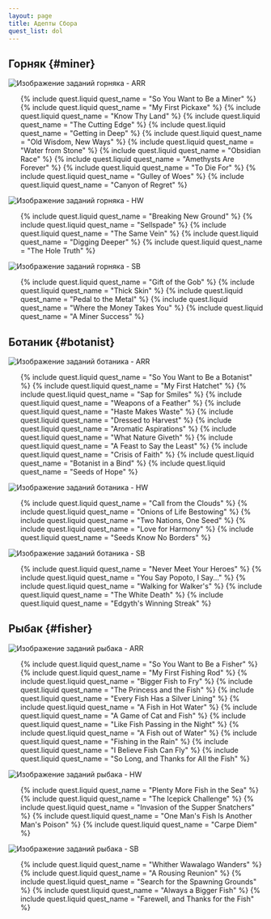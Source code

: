 ```yaml
---
layout: page
title: Адепты Сбора
quest_list: dol
---
```


## Горняк {#miner}

![Изображение заданий горняка - ARR](https://img.finalfantasyxiv.com/lds/pc/global/images/itemicon/d2/d2daa71ae34e6e43ecd000c6145c9dbad41984b6.png)

<ul markdown="0">
	{% include quest.liquid quest_name = "So You Want to Be a Miner" %}
	{% include quest.liquid quest_name = "My First Pickaxe" %}
	{% include quest.liquid quest_name = "Know Thy Land" %}
	{% include quest.liquid quest_name = "The Cutting Edge" %}
	{% include quest.liquid quest_name = "Getting in Deep" %}
	{% include quest.liquid quest_name = "Old Wisdom, New Ways" %}
	{% include quest.liquid quest_name = "Water from Stone" %}
	{% include quest.liquid quest_name = "Obsidian Race" %}
	{% include quest.liquid quest_name = "Amethysts Are Forever" %}
	{% include quest.liquid quest_name = "To Die For" %}
	{% include quest.liquid quest_name = "Gulley of Woes" %}
	{% include quest.liquid quest_name = "Canyon of Regret" %}
</ul>

![Изображение заданий горняка - HW](https://img.finalfantasyxiv.com/lds/pc/global/images/itemicon/89/898f3d460a53179eae043367a7478ee5b134fc22.png)

<ul markdown="0">
	{% include quest.liquid quest_name = "Breaking New Ground" %}
	{% include quest.liquid quest_name = "Sellspade" %}
	{% include quest.liquid quest_name = "The Same Vein" %}
	{% include quest.liquid quest_name = "Digging Deeper" %}
	{% include quest.liquid quest_name = "The Hole Truth" %}
</ul>

![Изображение заданий горняка - SB](https://img.finalfantasyxiv.com/lds/pc/global/images/itemicon/44/4470326284096a0181a9f7f2367ce70f3dbec11f.png)

<ul markdown="0">
	{% include quest.liquid quest_name = "Gift of the Gob" %}
	{% include quest.liquid quest_name = "Thick Skin" %}
	{% include quest.liquid quest_name = "Pedal to the Metal" %}
	{% include quest.liquid quest_name = "Where the Money Takes You" %}
	{% include quest.liquid quest_name = "A Miner Success" %}
</ul>

## Ботаник {#botanist}

![Изображение заданий ботаника - ARR](https://img.finalfantasyxiv.com/lds/pc/global/images/itemicon/3d/3ddda29bc2571f2784aef8badfb6f8ac7dcd1e7d.png)

<ul markdown="0">
	{% include quest.liquid quest_name = "So You Want to Be a Botanist" %}
	{% include quest.liquid quest_name = "My First Hatchet" %}
	{% include quest.liquid quest_name = "Sap for Smiles" %}
	{% include quest.liquid quest_name = "Weapons of a Feather" %}
	{% include quest.liquid quest_name = "Haste Makes Waste" %}
	{% include quest.liquid quest_name = "Dressed to Harvest" %}
	{% include quest.liquid quest_name = "Aromatic Aspirations" %}
	{% include quest.liquid quest_name = "What Nature Giveth" %}
	{% include quest.liquid quest_name = "A Feast to Say the Least" %}
	{% include quest.liquid quest_name = "Crisis of Faith" %}
	{% include quest.liquid quest_name = "Botanist in a Bind" %}
	{% include quest.liquid quest_name = "Seeds of Hope" %}
</ul>

![Изображение заданий ботаника - HW](https://img.finalfantasyxiv.com/lds/pc/global/images/itemicon/93/9361088ea06fdb105434941fd4c659fcd2b6ea85.png)

<ul markdown="0">
	{% include quest.liquid quest_name = "Call from the Clouds" %}
	{% include quest.liquid quest_name = "Onions of Life Bestowing" %}
	{% include quest.liquid quest_name = "Two Nations, One Seed" %}
	{% include quest.liquid quest_name = "Love for Harmony" %}
	{% include quest.liquid quest_name = "Seeds Know No Borders" %}
</ul>

![Изображение заданий ботаника - SB](https://img.finalfantasyxiv.com/lds/pc/global/images/itemicon/16/16f136b0d496e9a177db67d996c7dcf64b63418c.png)

<ul markdown="0">
	{% include quest.liquid quest_name = "Never Meet Your Heroes" %}
	{% include quest.liquid quest_name = "You Say Popoto, I Say..." %}
	{% include quest.liquid quest_name = "Walking for Walker's" %}
	{% include quest.liquid quest_name = "The White Death" %}
	{% include quest.liquid quest_name = "Edgyth's Winning Streak" %}
</ul>

## Рыбак {#fisher}

![Изображение заданий рыбака - ARR](https://img.finalfantasyxiv.com/lds/pc/global/images/itemicon/a0/a0e740343cf22d49d1aa459235e53811dad55403.png)

<ul markdown="0">
	{% include quest.liquid quest_name = "So You Want to Be a Fisher" %}
	{% include quest.liquid quest_name = "My First Fishing Rod" %}
	{% include quest.liquid quest_name = "Bigger Fish to Fry" %}
	{% include quest.liquid quest_name = "The Princess and the Fish" %}
	{% include quest.liquid quest_name = "Every Fish Has a Silver Lining" %}
	{% include quest.liquid quest_name = "A Fish in Hot Water" %}
	{% include quest.liquid quest_name = "A Game of Cat and Fish" %}
	{% include quest.liquid quest_name = "Like Fish Passing in the Night" %}
	{% include quest.liquid quest_name = "A Fish out of Water" %}
	{% include quest.liquid quest_name = "Fishing in the Rain" %}
	{% include quest.liquid quest_name = "I Believe Fish Can Fly" %}
	{% include quest.liquid quest_name = "So Long, and Thanks for All the Fish" %}
</ul>

![Изображение заданий рыбака - HW](https://img.finalfantasyxiv.com/lds/pc/global/images/itemicon/dd/ddba074e4a20a0746365df4c5d25e1854c1244c2.png?n6.18)

<ul markdown="0">
	{% include quest.liquid quest_name = "Plenty More Fish in the Sea" %}
	{% include quest.liquid quest_name = "The Icepick Challenge" %}
	{% include quest.liquid quest_name = "Invasion of the Supper Snatchers" %}
	{% include quest.liquid quest_name = "One Man's Fish Is Another Man's Poison" %}
	{% include quest.liquid quest_name = "Carpe Diem" %}
</ul>

![Изображение заданий рыбака - SB](https://img.finalfantasyxiv.com/lds/pc/global/images/itemicon/44/44f99b3792a7b924f557887ead4ad81d1517575c.png)

<ul markdown="0">
	{% include quest.liquid quest_name = "Whither Wawalago Wanders" %}
	{% include quest.liquid quest_name = "A Rousing Reunion" %}
	{% include quest.liquid quest_name = "Search for the Spawning Grounds" %}
	{% include quest.liquid quest_name = "Always a Bigger Fish" %}
	{% include quest.liquid quest_name = "Farewell, and Thanks for the Fish" %}
